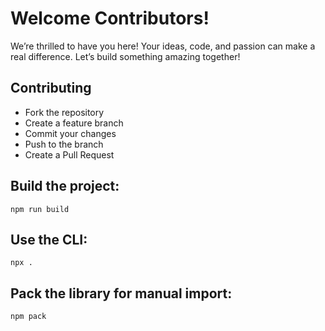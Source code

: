 # Welcome Contributors!

We’re thrilled to have you here! Your ideas, code, and passion can make a real difference. Let’s build something amazing together!

## Contributing

- Fork the repository
- Create a feature branch
- Commit your changes
- Push to the branch
- Create a Pull Request

## Build the project:

```
npm run build
```

## Use the CLI:

```
npx .
```

## Pack the library for manual import:

```
npm pack
```
